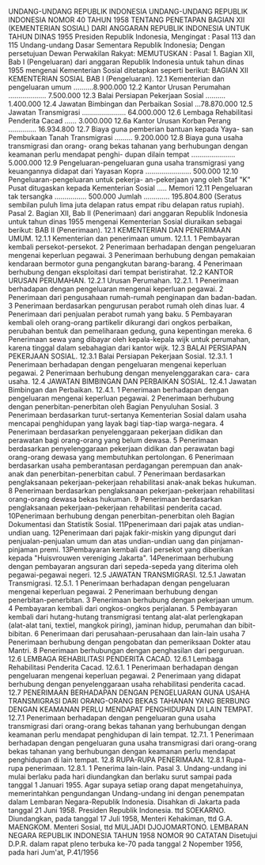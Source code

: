  UNDANG-UNDANG REPUBLIK INDONESIA UNDANG-UNDANG REPUBLIK INDONESIA NOMOR 40 TAHUN 1958 TENTANG PENETAPAN BAGIAN XII (KEMENTERIAN SOSIAL) DARI ANGGARAN REPUBLIK INDONESIA UNTUK TAHUN DINAS 1955 Presiden Republik Indonesia,
Mengingat :
 Pasal 113 dan 115 Undang-undang Dasar Sementara Republik Indonesia; Dengan persetujuan Dewan Perwakilan Rakyat:
MEMUTUSKAN :
 Pasal 1. Bagian XII, Bab I (Pengeluaran) dari anggaran Republik Indonesia untuk tahun dinas 1955 mengenai Kementerian Sosial ditetapkan seperti berikut: BAGIAN XII KEMENTERIAN SOSIAL BAB I (Pengeluaran).
12.1 Kementerian dan pengeluaran umum ..........8.900.000 12.2 Kantor Urusan Perumahan ................... 7.500.000 12.3 Balai Persiapan Pekerjaan Sosial .......... 1.400.000 12.4 Jawatan Bimbingan dan Perbaikan Sosial ...78.870.000 12.5 Jawatan Transmigrasi ...................... 64.000.000 12.6 Lembaga Rehabilitasi Penderita Cacad ...... 3.000.000 12.6a Kantor Urusan Korban Perang .............. 16.934.800 12.7 Biaya guna pemberian bantuan kepada Yaya- san Pembukaan Tanah Transmigrasi ......... 9.200.000 12.8 Biaya guna usaha transmigrasi dan orang- orang bekas tahanan yang berhubungan dengan keamanan perlu mendapat penghi- dupan dilain tempat ...................... 5.000.000 12.9 Pengeluaran-pengeluaran guna usaha transmigrasi yang keuangannya didapat dari Yayasan Kopra ....................... 500.000 12.10 Pengeluaran-pengeluaran untuk pekerja- an-pekerjaan yang oleh Staf "K" Pusat ditugaskan kepada Kementerian Sosial ..... Memori 12.11 Pengeluaran tak tersangka ................ 500.000 Jumlah ............. 195.804.800 (Seratus sembilan puluh lima juta delapan ratus empat ribu delapan ratus rupiah). Pasal 2. Bagian XII, Bab II (Penerimaan) dari anggaran Republik Indonesia untuk tahun dinas 1955 mengenai Kementerian Sosial diuraikan sebagai berikut: BAB II (Penerimaan).
12.1 KEMENTERIAN DAN PENERIMAAN UMUM.
12.1.1 Kementerian dan penerimaan umum.
12.1.1. 1 Pembayaran kembali persekot-persekot. 2 Penerimaan berhadapan dengan pengeluaran mengenai keperluan pegawai. 3 Penerimaan berhubung dengan pemakaian kendaraan bermotor guna pengangkutan barang-barang. 4 Penerimaan berhubung dengan eksploitasi dari tempat beristirahat.
12.2 KANTOR URUSAN PERUMAHAN.
12.2.1 Urusan Perumahan.
12.2.1. 1 Penerimaan berhadapan dengan pengeluaran mengenai keperluan pegawai. 2 Penerimaan dari pengusahaan rumah-rumah penginapan dan badan-badan. 3 Penerimaan berdasarkan pengurusan perabot rumah oleh dinas luar. 4 Penerimaan dari penjualan perabot rumah yang baku. 5 Pembayaran kembali oleh orang-orang partikelir dikurangi dari ongkos perbaikan, perubahan bentuk dan pemeliharaan gedung, guna kepentingan mereka. 6 Penerimaan sewa yang dibayar oleh kepala-kepala wijk untuk perumahan, karena tinggal dalam sebahagian dari kantor wijk.
12.3 BALAI PERSIAPAN PEKERJAAN SOSIAL.
12.3.1 Balai Persiapan Pekerjaan Sosial.
12.3.1. 1 Penerimaan berhadapan dengan pengeluaran mengenai keperluan pegawai. 2 Penerimaan berhubung dengan menyelenggarakan cara- cara usaha.
12.4 JAWATAN BIMBINGAN DAN PERBAIKAN SOSIAL.
12.4.1 Jawatan Bimbingan dan Perbaikan.
12.4.1. 1 Penerimaan berhadapan dengan pengeluaran mengenai keperluan pegawai. 2 Penerimaan berhubung dengan penerbitan-penerbitan oleh Bagian Penyuluhan Sosial. 3 Penerimaan berdasarkan turut-sertanya Kementerian Sosial dalam usaha mencapai penghidupan yang layak bagi tiap-tiap warga-negara. 4 Penerimaan berdasarkan penyelenggaraan pekerjaan didikan dan perawatan bagi orang-orang yang belum dewasa. 5 Penerimaan berdasarkan penyelenggaraan pekerjaan didikan dan perawatan bagi orang-orang dewasa yang membutuhkan pertolongan. 6 Penerimaan berdasarkan usaha pemberantasan perdagangan perempuan dan anak-anak dan penerbitan-penerbitan cabul. 7 Penerimaan berdasarkan penglaksanaan pekerjaan-pekerjaan rehabilitasi anak-anak bekas hukuman. 8 Penerimaan berdasarkan penglaksanaan pekerjaan-pekerjaan rehabilitasi orang-orang dewasa bekas hukuman. 9 Penerimaan berdasarkan penglaksanaan pekerjaan-pekerjaan rehabilitasi penderita cacad. 10Penerimaan berhubung dengan penerbitan-penerbitan oleh Bagian Dokumentasi dan Statistik Sosial. 11Ppenerimaan dari pajak atas undian-undian uang. 12Penerimaan dari pajak fakir-miskin yang dipungut dari penjualan-penjualan umum dan atas undian-undian uang dan pinjaman-pinjaman premi. 13Pembayaran kembali dari persekot yang diberikan kepada "Huisvrouwen vereniging Jakarta". 14Penerimaan berhubung dengan pembayaran angsuran dari sepeda-sepeda yang diterima oleh pegawai-pegawai negeri.
12.5 JAWATAN TRANSMIGRASI.
12.5.1 Jawatan Transmigrasi.
12.5.1. 1 Penerimaan berhadapan dengan pengeluaran mengenai keperluan pegawai. 2 Penerimaan berhubung dengan penerbitan-penerbitan. 3 Penerimaan berhubung dengan pekerjaan umum. 4 Pembayaran kembali dari ongkos-ongkos perjalanan. 5 Pembayaran kembali dari hutang-hutang transmigrasi tentang alat-alat perlengkapan (alat-alat tani, textiel, mangkok piring), jaminan hidup, perumahan dan bibit-bibitan. 6 Penerimaan dari perusahaan-perusahaan dan lain-lain usaha 7 Penerimaan berhubung dengan pengobatan dan pemeriksaan Dokter atau Mantri. 8 Penerimaan berhubungan dengan penghasilan dari perguruan.
12.6 LEMBAGA REHABILITASI PENDERITA CACAD.
12.6.1 Lembaga Rehabilitasi Penderita Cacad.
12.6.1. 1 Penerimaan berhadapan dengan pengeluaran mengenai keperluan pegawai. 2 Penerimaan yang didapat berhubung dengan penyelenggaraan usaha rehabilitasi penderita cacad.
12.7 PENERIMAAN BERHADAPAN DENGAN PENGELUARAN GUNA USAHA TRANSMIGRASI DARI ORANG-ORANG BEKAS TAHANAN YANG BERBUNG DENGAN KEAMANAN PERLU MENDAPAT PENGHIDUPAN DI LAIN TEMPAT.
12.7.1 Penerimaan berhadapan dengan pengeluaran guna usaha transmigrasi dari orang-orang bekas tahanan yang berhubungan dengan keamanan perlu mendapat penghidupan di lain tempat.
12.7.1. 1 Penerimaan berhadapan dengan pengeluaran guna usaha transmigrasi dari orang-orang bekas tahanan yang berhubungan dengan keamanan perlu mendapat penghidupan di lain tempat.
12.8 RUPA-RUPA PENERIMAAN.
12.8.1 Rupa-rupa penerimaan.
12.8.1. 1 Penerima lain-lain. Pasal 3. Undang-undang ini mulai berlaku pada hari diundangkan dan berlaku surut sampai pada tanggal 1 Januari 1955. Agar supaya setiap orang dapat mengetahuinya, memerintahkan pengundangan Undang-undang ini dengan penempatan dalam Lembaran Negara-Republik Indonesia. Disahkan di Jakarta pada tanggal 21 Juni 1958. Presiden Republik Indonesia. ttd SOEKARNO. Diundangkan, pada tanggal 17 Juli 1958, Menteri Kehakiman, ttd G.A. MAENGKOM. Menteri Sosial, ttd MULJADI DJOJOMARTONO. LEMBARAN NEGARA REPUBLIK INDONESIA TAHUN 1958 NOMOR 90 CATATAN Disetujui D.P.R. dalam rapat pleno terbuka ke-70 pada tanggal 2 Nopember 1956, pada hari Jum'at, P.41/1956